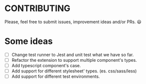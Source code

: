 # CONTRIBUTING
Please, feel free to submit issues, improvement ideas and/or PRs. :smiley:
# Some ideas
* [ ] Change test runner to Jest and unit test what we have so far.
* [ ] Refactor the extension to support multiple component's types.
* [ ] Add typescript component's case.
* [ ] Add support for different stylesheet' types. (es. css/sass/less) 
* [ ] Add support for different test environments.
